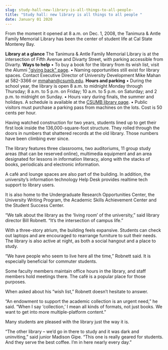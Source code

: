 ```yaml
---
slug: study-hall-new-library-is-all-things-to-all-people-
title: "Study hall: new library is all things to all people "
date: January 01 2020
---
```


 
<p>
  From the moment it opened at 8 a.m. on Dec. 1, 2008, the Tanimura &amp; Antle
  Family Memorial Library has been the center of student life at Cal State
  Monterey Bay.
</p>
<p>
  <strong>Library at a glance</strong> The Tanimura &amp; Antle Family Memorial
  Library is at the intersection of Fifth Avenue and Divarty Street, with
  parking accessible from Divarty. <strong>Ways to help</strong> • To buy a book
  for the library from its wish list, visit the Alumni
  <a href="https://csumb.edu/alumni/giving-back">"giving back" page</a>. • Naming
  opportunities still exist for library spaces. Contact Executive Director of
  University Development Mike Mahan at 582-3366 or
  <a
    href="m&#97;&#105;&#108;&#116;&#111;&#x3a;&#x6d;&#x6d;&#x61;&#x68;&#x61;n&#64;&#99;&#115;&#117;&#109;&#98;&#x2e;&#x65;&#x64;&#x75;"
    >mmahan@csumb.edu</a
  >. <strong>Hours and parking</strong> • During the school year, the library is
  open 8 a.m. to midnight Monday through Thursday; 8 a.m. to 5 p.m. on Friday;
  10 a.m. to 5 p.m. on Saturday; and 2 p.m. to midnight on Sunday. • Hours vary
  during finals, the summer and holidays. A schedule is available at the
  <a href="https://csumb.edu/library">CSUMB library page</a>. • Public visitors
  must purchase a parking pass from machines on the lots. Cost is 50 cents per
  hour.
</p>
<p>
  Having watched construction for two years, students lined up to get their
  first look inside the 136,000-square-foot structure. They rolled through the
  doors in numbers that shattered records at the old library. Those numbers have
  been climbing ever since.
</p>
<p>
  The library features three classrooms, two auditoriums, 11 group study areas
  (that can be reserved online), multimedia equipment and an area designated for
  lessons in information literacy, along with the stacks of books, periodicals
  and electronic information.
</p>
<p>
  A café and lounge spaces are also part of the building. In addition, the
  university’s information technology Help Desk provides realtime tech support
  to library users.
</p>
<p>
  It is also home to the Undergraduate Research Opportunities Center, the
  University Writing Program, the Academic Skills Achievement Center and the
  Student Success Center.
</p>
<p>
  “We talk about the library as the ‘living room’ of the university,” said
  library director Bill Robnett. “It’s the intersection of campus life.”
</p>
<p>
  With a three-story atrium, the building feels expansive. Students can check
  out laptops and are encouraged to rearrange furniture to suit their needs. The
  library is also active at night, as both a social hangout and a place to
  study.
</p>
<p>
  “We have people who seem to live here all the time,” Robnett said. It is
  especially beneficial for commuter students.
</p>
<p>
  Some faculty members maintain office hours in the library, and staff members
  hold meetings there. The café is a popular place for those purposes.
</p>
<p>When asked about his “wish list,” Robnett doesn’t hesitate to answer.</p>
<p>
  “An endowment to support the academic collection is an urgent need,” he said.
  “When I say ‘collection,’ I mean all kinds of formats, not just books. We want
  to get into more multiple-platform content.”
</p>
<p>Many students are pleased with the library just the way it is.</p>
<p>
  “The other library – we’d go in there to study and it was dark and
  uninviting,” said junior Madison Gipe. “This one is really geared for
  students. And they serve the best coffee. I’m in here nearly every day.”
</p>
 
